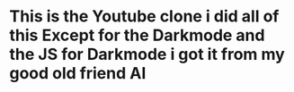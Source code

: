 # This is the Youtube clone i did all of this Except for the Darkmode and the JS for Darkmode i got it from my good old friend AI
